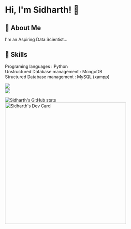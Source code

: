 
# Hi, I'm Sidharth! 👋


## 🚀 About Me
I'm an Aspiring Data Scientist...


## 💼 Skills

Programing languages : Python                                                            
Unstructured Database management : MongoDB                                                                   
Structured Database management : MySQL (xampp)                                                                         

![](https://img.shields.io/badge/Code-MongoDB-informational?style=flat&logo=MongoDB&logoColor=white&color=4AB197)                                                   
![](https://img.shields.io/badge/Code-MySQL-informational?style=flat&logo=MySQL&logoColor=white&color=4AB197)

![Sidharth's GitHub stats](https://github-readme-stats.vercel.app/api?username=sidharth-ds&theme=github_dark&show_icons=true)
<a href="https://app.daily.dev/sidharth_ds"><img src="https://api.daily.dev/devcards/72c1a2f6d7af4150bf3611554ea8eb65.png?r=dc3" width="400" alt="Sidharth's Dev Card"/></a>



